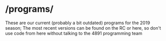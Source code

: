 # /programs/

These are our current (probably a bit outdated) programs for the 2019 season; The most recent versions can be found on the RC or here,
so don't use code from here without talking to the 4891 programming team
